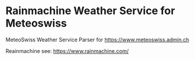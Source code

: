 # Rainmachine Weather Service for Meteoswiss
MeteoSwiss Weather Service Parser for https://www.meteoswiss.admin.ch

Reainmachine see: https://www.rainmachine.com/

